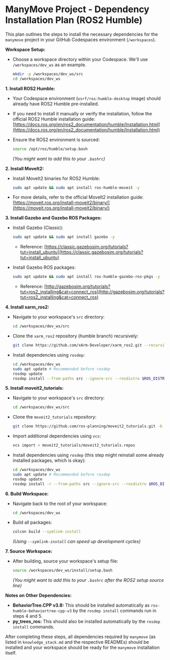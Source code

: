 # ManyMove Project - Dependency Installation Plan (ROS2 Humble)

This plan outlines the steps to install the necessary dependencies for the `manymove` project in your GitHub Codespaces environment (`/workspaces`).

**Workspace Setup:**

* Choose a workspace directory within your Codespace. We'll use `/workspaces/dev_ws` as an example.

    ```bash
    mkdir -p /workspaces/dev_ws/src
    cd /workspaces/dev_ws
    ```

**1. Install ROS2 Humble:**

* Your Codespace environment (`osrf/ros:humble-desktop` image) should already have ROS2 Humble pre-installed.
* If you need to install it manually or verify the installation, follow the official ROS2 Humble installation guide: [https://docs.ros.org/en/ros2_documentation/humble/Installation.html](https://docs.ros.org/en/ros2_documentation/humble/Installation.html)
* Ensure the ROS2 environment is sourced:

    ```bash
    source /opt/ros/humble/setup.bash
    ```

    *(You might want to add this to your `.bashrc`)*

**2. Install MoveIt2:**

* Install MoveIt2 binaries for ROS2 Humble:

    ```bash
    sudo apt update && sudo apt install ros-humble-moveit -y
    ```

* For more details, refer to the official MoveIt2 installation guide: [https://moveit.ros.org/install-moveit2/binary/](https://moveit.ros.org/install-moveit2/binary/)

**3. Install Gazebo and Gazebo ROS Packages:**

* Install Gazebo (Classic):

    ```bash
    sudo apt update && sudo apt install gazebo -y
    ```

  * Reference: [https://classic.gazebosim.org/tutorials?tut=install_ubuntu](https://classic.gazebosim.org/tutorials?tut=install_ubuntu)
* Install Gazebo ROS packages:

    ```bash
    sudo apt update && sudo apt install ros-humble-gazebo-ros-pkgs -y
    ```

  * Reference: [http://gazebosim.org/tutorials?tut=ros2_installing&cat=connect_ros](http://gazebosim.org/tutorials?tut=ros2_installing&cat=connect_ros)

**4. Install xarm_ros2:**

* Navigate to your workspace's `src` directory:

    ```bash
    cd /workspaces/dev_ws/src
    ```

* Clone the `xarm_ros2` repository (humble branch) recursively:

    ```bash
    git clone https://github.com/xArm-Developer/xarm_ros2.git --recursive -b humble
    ```

* Install dependencies using `rosdep`:

    ```bash
    cd /workspaces/dev_ws
    sudo apt update # Recommended before rosdep
    rosdep update
    rosdep install --from-paths src --ignore-src --rosdistro $ROS_DISTRO -y
    ```

**5. Install moveit2_tutorials:**

* Navigate to your workspace's `src` directory:

    ```bash
    cd /workspaces/dev_ws/src
    ```

* Clone the `moveit2_tutorials` repository:

    ```bash
    git clone https://github.com/ros-planning/moveit2_tutorials.git -b humble
    ```

* Import additional dependencies using `vcs`:

    ```bash
    vcs import < moveit2_tutorials/moveit2_tutorials.repos
    ```

* Install dependencies using `rosdep` (this step might reinstall some already installed packages, which is okay):

    ```bash
    cd /workspaces/dev_ws
    sudo apt update # Recommended before rosdep
    rosdep update
    rosdep install -r --from-paths src --ignore-src --rosdistro $ROS_DISTRO -y
    ```

**6. Build Workspace:**

* Navigate back to the root of your workspace:

    ```bash
    cd /workspaces/dev_ws
    ```

* Build all packages:

    ```bash
    colcon build --symlink-install
    ```

    *(Using `--symlink-install` can speed up development cycles)*

**7. Source Workspace:**

* After building, source your workspace's setup file:

    ```bash
    source /workspaces/dev_ws/install/setup.bash
    ```

    *(You might want to add this to your `.bashrc` after the ROS2 setup source line)*

**Notes on Other Dependencies:**

* **BehaviorTree.CPP v3.8:** This should be installed automatically as `ros-humble-behaviortree-cpp-v3` by the `rosdep install` commands run in steps 4 and 5.
* **py_trees_ros:** This should also be installed automatically by the `rosdep install` commands.

After completing these steps, all dependencies required by `manymove` (as listed in `knowledge_stack.md` and the respective READMEs) should be installed and your workspace should be ready for the `manymove` installation itself.
